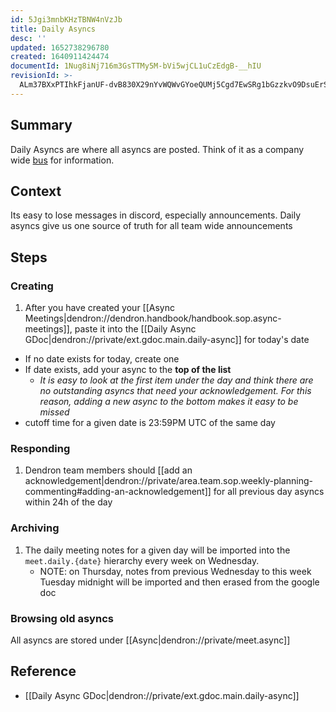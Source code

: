 ```yaml
---
id: 5Jgi3mnbKHzTBNW4nVzJb
title: Daily Asyncs
desc: ''
updated: 1652738296780
created: 1640911424474
documentId: 1Nug8iNj716m3GsTTMy5M-bVi5wjCL1uCzEdgB-__hIU
revisionId: >-
  ALm37BXxPTIhkFjanUF-dvB830X29nYvWQWvGYoeQUMj5Cgd7EwSRg1bGzzkvO9DsuErSzRbCwMRcL0Fll2qQg
---
```


## Summary

Daily Asyncs are where all asyncs are posted. Think of it as a company wide [bus](https://en.wikipedia.org/wiki/Bus_(computing)) for information. 

## Context

Its easy to lose messages in discord, especially announcements. Daily asyncs give us one source of truth for all team wide announcements

## Steps

### Creating
1. After you have created your [[Async Meetings|dendron://dendron.handbook/handbook.sop.async-meetings]], paste it into the [[Daily Async GDoc|dendron://private/ext.gdoc.main.daily-async]] for today's date
  - If no date exists for today, create one
  - If date exists, add your async to the **top of the list**
    - *It is easy to look at the first item under the day and think there are no outstanding asyncs that need your acknowledgement. For this reason, adding a new async to the bottom makes it easy to be missed*
  - cutoff time for a given date is 23:59PM UTC of the same day

### Responding
1. Dendron team members should [[add an acknowledgement|dendron://private/area.team.sop.weekly-planning-commenting#adding-an-acknowledgement]] for all previous day asyncs within 24h of the day

### Archiving
1. The daily meeting notes for a given day will be imported into the `meet.daily.{date}` hierarchy every week on Wednesday. 
    - NOTE: on Thursday, notes from previous Wednesday to this week Tuesday midnight will be imported and then erased from the google doc

### Browsing old asyncs

All asyncs are stored under [[Async|dendron://private/meet.async]]

## Reference
- [[Daily Async GDoc|dendron://private/ext.gdoc.main.daily-async]]